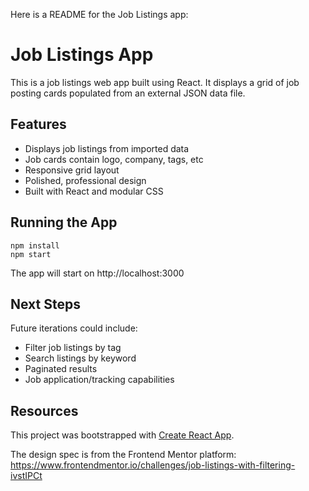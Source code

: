 Here is a README for the Job Listings app:

# Job Listings App

This is a job listings web app built using React. It displays a grid of job posting cards populated from an external JSON data file.

## Features

- Displays job listings from imported data
- Job cards contain logo, company, tags, etc
- Responsive grid layout
- Polished, professional design
- Built with React and modular CSS

## Running the App

```
npm install
npm start
```

The app will start on http://localhost:3000

## Next Steps

Future iterations could include:

- Filter job listings by tag
- Search listings by keyword
- Paginated results
- Job application/tracking capabilities

## Resources

This project was bootstrapped with [Create React App](https://github.com/facebook/create-react-app).

The design spec is from the Frontend Mentor platform: 
https://www.frontendmentor.io/challenges/job-listings-with-filtering-ivstIPCt
